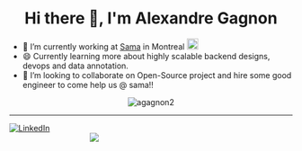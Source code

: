 


   <h1 align="center">Hi there 👋, I'm Alexandre Gagnon</h1>  
  <p align="left"></p>

- 🏢 I’m currently working at [Sama](https://www.linkedin.com/company/sama-ai/) in Montreal <img src="https://user-images.githubusercontent.com/73175206/179026052-3f7fed55-1eab-45ac-89c4-553fce2ed02e.png" alt="drawing" width="20"/>
- 😄 Currently learning more about highly scalable backend designs, devops and data annotation.
- 👯 I’m looking to collaborate on Open-Source project and hire some good engineer to come help us @ sama!!


<p align="center"> <img src="https://github-readme-stats.vercel.app/api?username=agagnon2&show_icons=true&theme=gotham" alt="agagnon2" />
  
  ------------   
 [![LinkedIn][linkedin-shield]][linkedin-url]  $\qquad$ $\qquad$ $\qquad$  $\qquad$ $\qquad$ $\qquad$ $\qquad$ $\qquad$ $\qquad$  $\qquad$ $\qquad$ $\qquad$ $\qquad$ $\qquad$ $\qquad$  $\qquad$  ![](https://visitor-badge.glitch.me/badge?page_id=agagnon2.visitor-badge) $\qquad$ 
  
  
<!-- MARKDOWN LINKS & IMAGES -->
<!-- https://www.markdownguide.org/basic-syntax/#reference-style-links -->
[stars-shield]: https://img.shields.io/github/stars/agagnon2.svg?style=for-the-badge
[stars-url]: https://github.com/agagnon2?tab=stars
[linkedin-shield]:https://img.shields.io/badge/linkedin-%230077B5.svg?&style=for-the-badge&logo=linkedin&logoColor=white
[linkedin-url]: https://www.linkedin.com/in/a-gagnon/
[forks-shield]: https://img.shields.io/github/forks/agagnon2/agagnon2?style=for-the-badge
[forks-url]: https://github.com/agagnon2?tab=repositories&q=fork&type=public&language=&sort=
[github-shield]: https://img.shields.io/badge/GitHub-%2312100E.svg?&style=for-the-badge&logo=Github&logoColor=white
  
